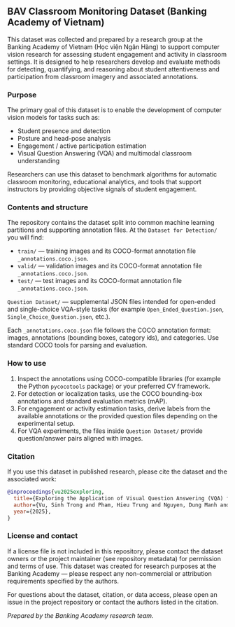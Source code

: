 ## BAV Classroom Monitoring Dataset (Banking Academy of Vietnam)

This dataset was collected and prepared by a research group at the Banking Academy of Vietnam (Học viện Ngân Hàng) to support computer vision research for assessing student engagement and activity in classroom settings. It is designed to help researchers develop and evaluate methods for detecting, quantifying, and reasoning about student attentiveness and participation from classroom imagery and associated annotations.

### Purpose

The primary goal of this dataset is to enable the development of computer vision models for tasks such as:
- Student presence and detection
- Posture and head-pose analysis
- Engagement / active participation estimation
- Visual Question Answering (VQA) and multimodal classroom understanding

Researchers can use this dataset to benchmark algorithms for automatic classroom monitoring, educational analytics, and tools that support instructors by providing objective signals of student engagement.

### Contents and structure

The repository contains the dataset split into common machine learning partitions and supporting annotation files. At the `Dataset for Detection/` you will find:

- `train/` — training images and its COCO-format annotation file `_annotations.coco.json`.
- `valid/` — validation images and its COCO-format annotation file `_annotations.coco.json`.
- `test/` — test images and its COCO-format annotation file `_annotations.coco.json`.

`Question Dataset/` — supplemental JSON files intended for open-ended and single-choice VQA-style tasks (for example `Open_Ended_Question.json`, `Single_Choice_Question.json`, etc.).

Each `_annotations.coco.json` file follows the COCO annotation format: images, annotations (bounding boxes, category ids), and categories. Use standard COCO tools for parsing and evaluation.

### How to use

1. Inspect the annotations using COCO-compatible libraries (for example the Python `pycocotools` package) or your preferred CV framework.
2. For detection or localization tasks, use the COCO bounding-box annotations and standard evaluation metrics (mAP).
3. For engagement or activity estimation tasks, derive labels from the available annotations or the provided question files depending on the experimental setup.
4. For VQA experiments, the files inside `Question Dataset/` provide question/answer pairs aligned with images.

### Citation

If you use this dataset in published research, please cite the dataset and the associated work:

```bibtex
@inproceedings{vu2025exploring,
  title={Exploring the Application of Visual Question Answering (VQA) for Classroom Activity Monitoring},
  author={Vu, Sinh Trong and Pham, Hieu Trung and Nguyen, Dung Manh and Hoang, Hieu Minh and Le, Nhu Hoang and Pham, Thu Ha and Mai, Tai Tan},
  year={2025},
}
```

### License and contact

If a license file is not included in this repository, please contact the dataset owners or the project maintainer (see repository metadata) for permission and terms of use. This dataset was created for research purposes at the Banking Academy — please respect any non-commercial or attribution requirements specified by the authors.

For questions about the dataset, citation, or data access, please open an issue in the project repository or contact the authors listed in the citation.


_Prepared by the Banking Academy research team._
